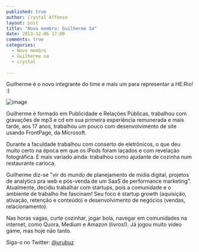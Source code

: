 ```yaml
---
published: true
author: Crystal Affonso
layout: post
title: "Novo membro: Guilherme Sá"
date: 2013-12-06 17:00
comments: true
categories:
  - Novo membro
  - Guilherme sa
  - crystal
  
---
```


Guilherme é o novo integrante do time e mais um para representar a HE:Rio! :)

![image](/blog/images/posts/2013-12-06/guilherme.png)

<!--more-->

Guilherme é formado em Publicidade e Relações Públicas, trabalhou com gravações de mp3 e cd em sua primeira experiência remunerada e mais tarde, aos 17 anos, trabalhou um pouco com desenvolvimento de site usando FrontPage, da Microsoft.

Durante a faculdade trabalhou com conserto de eletrônicos, o que deu muito certo na época em que os iPods foram laçados e com revelação fotográfica. E mais variado ainda: trabalhou como ajudante de cozinha num restaurante carioca.

Guilherme diz-se "vir do mundo de planejamento de mídia digital, projetos de analytics pra web e pós-venda de um SaaS de performance marketing". Atualmente, decidiu trabalhar com startups, pois a comunidade e o ambiente de trabalho lhe fascinam! Seu foco é startup growth (aquisição, ativação, retenção e conteúdo) e desenvolvimento de negócios (vendas, relacionamento). 

Nas horas vagas, curte cozinhar, jogar bola, navegar em comunidades na internet, como Quora, Medium e Amazon (livros!). Já jogou muito video game, mas hoje não tanto.

Siga-o no Twitter: [@urubuz](https://twitter.com/urubuz)